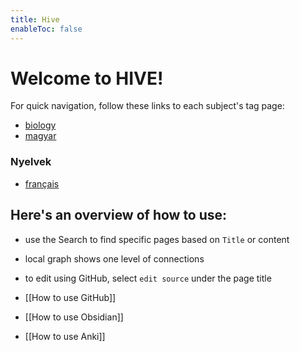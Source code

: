 ```yaml
---
title: Hive
enableToc: false
---
```


# Welcome to HIVE!
For quick navigation, follow these links to each subject's tag page:
- [biology](https://adambacso.github.io/hive/tags/biology/)
- [magyar](https://adambacso.github.io/hive/tags/magyar/)

### Nyelvek
- [français](https://adambacso.github.io/hive/tags/french/)

## Here's an overview of how to use:
- use the Search to find specific pages based on `Title` or content
- local graph shows one level of connections
- to edit using GitHub, select `edit source` under the page title

- [[How to use GitHub]]
- [[How to use Obsidian]]
- [[How to use Anki]]
